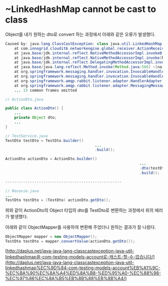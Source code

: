 # ~LinkedHashMap cannot be cast to class

Object를 내가 원하는 dto로 convert 하는 과정에서 아래와 같은 오류가 발생했다.

```java
Caused by: java.lang.ClassCastException: class java.util.LinkedHashMap cannot be cast to class com.innogrid.cloudit6.core.domain.network.subnet.dto.SubnetResponseDto (java.util.LinkedHashMap is in module java.base of loader 'bootstrap'; com.innogrid.cloudit6.core.domain.network.subnet.dto.SubnetResponseDto is in unnamed module of loader org.springframework.boot.devtools.restart.classloader.RestartClassLoader @15a23500)
	at com.innogrid.cloudit6.networkengine.global.receiver.ActionReceiver.receive(ActionReceiver.java:37) ~[main/:na]
	at java.base/jdk.internal.reflect.NativeMethodAccessorImpl.invoke0(Native Method) ~[na:na]
	at java.base/jdk.internal.reflect.NativeMethodAccessorImpl.invoke(NativeMethodAccessorImpl.java:62) ~[na:na]
	at java.base/jdk.internal.reflect.DelegatingMethodAccessorImpl.invoke(DelegatingMethodAccessorImpl.java:43) ~[na:na]
	at java.base/java.lang.reflect.Method.invoke(Method.java:566) ~[na:na]
	at org.springframework.messaging.handler.invocation.InvocableHandlerMethod.doInvoke(InvocableHandlerMethod.java:169) ~[spring-messaging-5.3.16.jar:5.3.16]
	at org.springframework.messaging.handler.invocation.InvocableHandlerMethod.invoke(InvocableHandlerMethod.java:119) ~[spring-messaging-5.3.16.jar:5.3.16]
	at org.springframework.amqp.rabbit.listener.adapter.HandlerAdapter.invoke(HandlerAdapter.java:75) ~[spring-rabbit-2.4.2.jar:2.4.2]
	at org.springframework.amqp.rabbit.listener.adapter.MessagingMessageListenerAdapter.invokeHandler(MessagingMessageListenerAdapter.java:261) ~[spring-rabbit-2.4.2.jar:2.4.2]
	... 13 common frames omitted
```

```java
// ActionDto.java

public class ActionDto() {
	...
	private Object dto;
	...
}
```

```java
// TestService.java
TestDto testDto = TestDto.builder()
										...
										.build();

ActionDto actionDto = ActionDto.builder()
															...
															.dto(testDto)
															.build();

----------------------------------------------------

// Recevie.java
...
TestDto testDto = (TestDto) actionDto.getDto();
```

위와 같이 ActionDto의 Object 타입의 dto를 TestDto로 변환하는 과정에서 위의 에러가 발생했다.

아래와 같이 ObjectMapper를 사용하여 변환해 주었더니 원하는 결과가 잘 나왔다.

```java
ObjectMapper mapper = new ObjectMapper();
TestDto testDto = mapper.convertValue(actionDto.getDto());
```

[http://daplus.net/java-java-lang-classcastexception-java-util-linkedhashmap을-com-testing-models-account로-캐스트-할-수-없습니다/](http://daplus.net/java-java-lang-classcastexception-java-util-linkedhashmap%EC%9D%84-com-testing-models-account%EB%A1%9C-%EC%BA%90%EC%8A%A4%ED%8A%B8-%ED%95%A0-%EC%88%98-%EC%97%86%EC%8A%B5%EB%8B%88%EB%8B%A4/)
